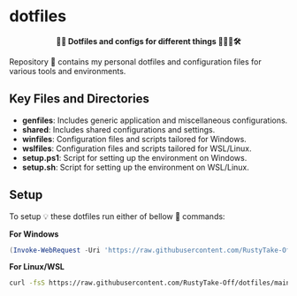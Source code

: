 # dotfiles

**<p align="center">🐶📄 Dotfiles and configs for different things 🔢🍎🐧🛠️</p>**

Repository 🏤 contains my personal dotfiles and configuration files for various tools and environments.

## Key Files and Directories

* **genfiles**: Includes generic application and miscellaneous configurations.
* **shared**: Includes shared configurations and settings.
* **winfiles**: Configuration files and scripts tailored for Windows.
* **wslfiles**: Configuration files and scripts tailored for WSL/Linux.
* **setup.ps1**: Script for setting up the environment on Windows.
* **setup.sh**: Script for setting up the environment on WSL/Linux.

## Setup

To setup 💡 these dotfiles run either of bellow 🔽 commands:

**For Windows**

```powershell
(Invoke-WebRequest -Uri 'https://raw.githubusercontent.com/RustyTake-Off/dotfiles/main/setup.ps1').Content | Invoke-Expression
```

**For Linux/WSL**

```bash
curl -fsS https://raw.githubusercontent.com/RustyTake-Off/dotfiles/main/setup.sh | bash
```
